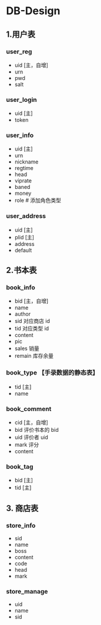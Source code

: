 # DB-Design

## 1.用户表

### user_reg

- uid [主，自增]
- urn
- pwd
- salt

### user_login

- uid [主]
- token

### user_info

- uid [主]
- urn
- nickname
- regtime
- head
- viprate
- baned
- money
- role # 添加角色类型

### user_address

- uid [主]
- plid [主]
- address
- default

## 2.书本表

### book_info

- bid [主，自增]
- name
- author
- sid 对应商店 id
- tid 对应类型 id
- content
- pic
- sales 销量
- remain 库存余量

### book_type 【手录数据的静态表】

- tid [主]
- name

### book_comment

- cid [主，自增]
- bid 评价书本的 bid
- uid 评价者 uid
- mark 评分
- content

### book_tag
- bid [主]
- tid [主]

## 3. 商店表

### store_info

- sid
- name
- boss
- content
- code
- head
- mark

### store_manage

- uid
- name
- sid